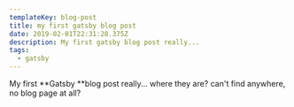 ```yaml
---
templateKey: blog-post
title: my first gatsby blog post
date: 2019-02-01T22:31:28.375Z
description: My first gatsby blog post really...
tags:
  - gatsby
---
```

My first **Gatsby **blog post really... where they are? can't find anywhere, no blog page at all?
